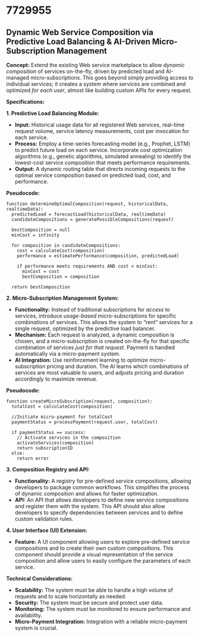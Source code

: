 # 7729955

## Dynamic Web Service Composition via Predictive Load Balancing & AI-Driven Micro-Subscription Management

**Concept:** Extend the existing Web service marketplace to allow *dynamic composition* of services on-the-fly, driven by predicted load and AI-managed micro-subscriptions. This goes beyond simply providing access to individual services; it creates a system where services are combined and optimized *for each user*, almost like building custom APIs for every request.

**Specifications:**

**1. Predictive Load Balancing Module:**

*   **Input:** Historical usage data for all registered Web services, real-time request volume, service latency measurements, cost per invocation for each service.
*   **Process:** Employ a time-series forecasting model (e.g., Prophet, LSTM) to predict future load on each service. Incorporate cost optimization algorithms (e.g., genetic algorithms, simulated annealing) to identify the lowest-cost service composition that meets performance requirements.
*   **Output:** A dynamic routing table that directs incoming requests to the optimal service composition based on predicted load, cost, and performance.

**Pseudocode:**

```
function determineOptimalComposition(request, historicalData, realtimeData):
  predictedLoad = forecastLoad(historicalData, realtimeData)
  candidateCompositions = generatePossibleCompositions(request)
  
  bestComposition = null
  minCost = infinity
  
  for composition in candidateCompositions:
    cost = calculateCost(composition)
    performance = estimatePerformance(composition, predictedLoad)
    
    if performance meets requirements AND cost < minCost:
      minCost = cost
      bestComposition = composition
      
  return bestComposition
```

**2. Micro-Subscription Management System:**

*   **Functionality:** Instead of traditional subscriptions for *access* to services, introduce *usage-based* micro-subscriptions for specific *combinations* of services. This allows the system to “rent” services for a single request, optimized by the predictive load balancer.
*   **Mechanism:** Each request is analyzed, a dynamic composition is chosen, and a micro-subscription is created on-the-fly for that specific combination of services *just for that request*. Payment is handled automatically via a micro-payment system.
*   **AI Integration:** Use reinforcement learning to optimize micro-subscription pricing and duration. The AI learns which combinations of services are most valuable to users, and adjusts pricing and duration accordingly to maximize revenue.

**Pseudocode:**

```
function createMicroSubscription(request, composition):
  totalCost = calculateCost(composition)
  
  //Initiate micro-payment for totalCost
  paymentStatus = processPayment(request.user, totalCost)
  
  if paymentStatus == success:
    // Activate services in the composition
    activateServices(composition)
    return subscriptionID
  else:
    return error
```

**3. Composition Registry and API:**

*   **Functionality:** A registry for pre-defined service compositions, allowing developers to package common workflows. This simplifies the process of dynamic composition and allows for faster optimization.
*   **API:** An API that allows developers to define new service compositions and register them with the system. This API should also allow developers to specify dependencies between services and to define custom validation rules.

**4.  User Interface (UI) Extension:**

*   **Feature:** A UI component allowing users to explore pre-defined service compositions and to create their own custom compositions. This component should provide a visual representation of the service composition and allow users to easily configure the parameters of each service.

**Technical Considerations:**

*   **Scalability:** The system must be able to handle a high volume of requests and to scale horizontally as needed.
*   **Security:** The system must be secure and protect user data.
*   **Monitoring:** The system must be monitored to ensure performance and availability.
*   **Micro-Payment Integration:** Integration with a reliable micro-payment system is crucial.